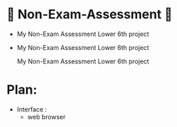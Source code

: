 # 🔷 Non-Exam-Assessment 🔷

* My Non-Exam Assessment Lower 6th project

- My Non-Exam Assessment Lower 6th project

    My Non-Exam Assessment Lower 6th project


# Plan:

* Interface :
    - web browser

